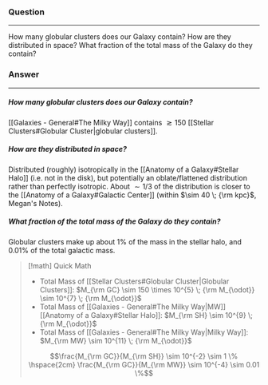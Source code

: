 ### Question
---
How many globular clusters does our Galaxy contain? How are they distributed in space? What fraction of the total mass of the Galaxy do they contain?

### Answer
---
##### How many globular clusters does our Galaxy contain?

[[Galaxies - General#The Milky Way]] contains $\gtrsim 150$ [[Stellar Clusters#Globular Cluster|globular clusters]].

##### How are they distributed in space?

Distributed (roughly) isotropically in the [[Anatomy of a Galaxy#Stellar Halo]] (i.e. not in the disk), but potentially an oblate/flattened distribution rather than perfectly isotropic. About $\sim 1/3$ of the distribution is closer to the [[Anatomy of a Galaxy#Galactic Center]] (within $\sim 40 \; {\rm kpc}$, Megan's Notes).

##### What fraction of the total mass of the Galaxy do they contain?

Globular clusters make up about $1 \%$ of the mass in the stellar halo, and $0.01 \%$ of the total galactic mass.

> [!math] Quick Math
> - Total Mass of [[Stellar Clusters#Globular Cluster|Globular Clusters]]: $M_{\rm GC} \sim 150 \times 10^{5} \; {\rm M_{\odot}} \sim 10^{7} \; {\rm M_{\odot}}$
> - Total Mass of [[Galaxies - General#The Milky Way|MW]] [[Anatomy of a Galaxy#Stellar Halo]]: $M_{\rm SH} \sim 10^{9} \; {\rm M_{\odot}}$
> - Total Mass of [[Galaxies - General#The Milky Way|Milky Way]]: $M_{\rm MW} \sim 10^{11} \; {\rm M_{\odot}}$
> 
> $$\frac{M_{\rm GC}}{M_{\rm SH}} \sim 10^{-2} \sim 1 \% \hspace{2cm} \frac{M_{\rm GC}}{M_{\rm MW}} \sim 10^{-4} \sim 0.01 \%$$
